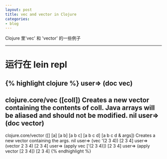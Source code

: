 ```yaml
---
layout: post
title: vec and vector in Clojure
categories:
- blog
---
```


Clojure 里'vec' 和 'vector' 的一些例子

---

# 运行在 lein repl

{% highlight clojure %}
user=> (doc vec)
-------------------------
clojure.core/vec
([coll])
  Creates a new vector containing the contents of coll. Java arrays
  will be aliased and should not be modified.
nil
user=> (doc vector)
-------------------------
clojure.core/vector
([] [a] [a b] [a b c] [a b c d] [a b c d & args])
  Creates a new vector containing the args.
nil
user=> (vec '(2 3 4))
[2 3 4]
user=> (vector 2 3 4)
[2 3 4]
user=> (apply vec ['(2 3 4)])
[2 3 4]
user=> (apply vector [2 3 4])
[2 3 4]
{% endhighlight %}
